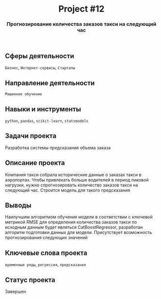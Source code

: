 <h1 align="center">  
  Project #12 
</h1> 

<h3 align="center"> Прогнозирование количества заказов такси на следующий час </h3>
<br>

## Сферы деятельности
`Бизнес`, `Интернет-сервисы`, `Стартапы`

## Направление деятельности
`Машинное обучение`

## Навыки и инструменты
`python`, `pandas`, `scikit-learn`, `statsmodels`

## Задачи проекта
Разработка системы предсказания объема заказа

## Описание проекта
Компания такси собрала исторические данные о заказах такси в аэропортах. Чтобы привлекать больше водителей в период пиковой нагрузки, нужно спрогнозировать количество заказов такси на следующий час. Строится модель для такого предсказания

## Выводы
Наилучшим алгоритмом обучения модели в соответствии с ключевой метрикой RMSE для определения количества заказов такси по исходным данным будет являться CatBoostRegressor, разработан алгоритм подготовки данных для модели. Присутствует возможность прогнозирования следующих значений

## Ключевые слова проекта
`временные ряды`, `регрессия`, `предсказания`

## Статус проекта
Завершен
